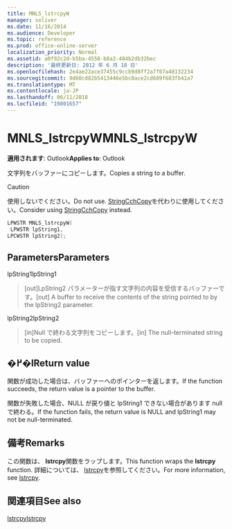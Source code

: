 ```yaml
---
title: MNLS_lstrcpyW
manager: soliver
ms.date: 11/16/2014
ms.audience: Developer
ms.topic: reference
ms.prod: office-online-server
localization_priority: Normal
ms.assetid: a0f92c2d-b5ba-4558-b8a2-484b2db32bec
description: '最終更新日: 2012 年 6 月 18 日'
ms.openlocfilehash: 2e4ae22ace37455c9ccb9d8ff2a7f07a48132234
ms.sourcegitcommit: 9d60cd82b5413446e5bc8ace2cd689f683fb41a7
ms.translationtype: MT
ms.contentlocale: ja-JP
ms.lasthandoff: 06/11/2018
ms.locfileid: "19801657"
---
```

# <a name="mnlslstrcpyw"></a><span data-ttu-id="0a349-103">MNLS_lstrcpyW</span><span class="sxs-lookup"><span data-stu-id="0a349-103">MNLS_lstrcpyW</span></span>

 
  
<span data-ttu-id="0a349-104">**適用されます**: Outlook</span><span class="sxs-lookup"><span data-stu-id="0a349-104">**Applies to**: Outlook</span></span> 
  
<span data-ttu-id="0a349-105">文字列をバッファーにコピーします。</span><span class="sxs-lookup"><span data-stu-id="0a349-105">Copies a string to a buffer.</span></span>
  
> [!CAUTION]
> <span data-ttu-id="0a349-106">使用しないでください。</span><span class="sxs-lookup"><span data-stu-id="0a349-106">Do not use.</span></span> <span data-ttu-id="0a349-107">[StringCchCopy](http://msdn.microsoft.com/ja-jp/library/ms647527%28VS.85%29.aspx)を代わりに使用してください。</span><span class="sxs-lookup"><span data-stu-id="0a349-107">Consider using [StringCchCopy](http://msdn.microsoft.com/ja-jp/library/ms647527%28VS.85%29.aspx) instead.</span></span> 
  
```cpp
LPWSTR MNLS_lstrcpyW(
 LPWSTR lpString1,
LPCWSTR lpString2);
```

## <a name="parameters"></a><span data-ttu-id="0a349-108">Parameters</span><span class="sxs-lookup"><span data-stu-id="0a349-108">Parameters</span></span>

<span data-ttu-id="0a349-109">lpString1</span><span class="sxs-lookup"><span data-stu-id="0a349-109">lpString1</span></span>
  
> <span data-ttu-id="0a349-110">[out]LpString2 パラメーターが指す文字列の内容を受信するバッファーです。</span><span class="sxs-lookup"><span data-stu-id="0a349-110">[out] A buffer to receive the contents of the string pointed to by the lpString2 parameter.</span></span>
    
<span data-ttu-id="0a349-111">lpString2</span><span class="sxs-lookup"><span data-stu-id="0a349-111">lpString2</span></span>
  
> <span data-ttu-id="0a349-112">[in]Null で終わる文字列をコピーします。</span><span class="sxs-lookup"><span data-stu-id="0a349-112">[in] The null-terminated string to be copied.</span></span>
    
## <a name="return-value"></a><span data-ttu-id="0a349-113">�߂�l</span><span class="sxs-lookup"><span data-stu-id="0a349-113">Return value</span></span>

<span data-ttu-id="0a349-114">関数が成功した場合は、バッファーへのポインターを返します。</span><span class="sxs-lookup"><span data-stu-id="0a349-114">If the function succeeds, the return value is a pointer to the buffer.</span></span>
  
<span data-ttu-id="0a349-115">関数が失敗した場合、NULL が戻り値と lpString1 できない場合があります null で終わる。</span><span class="sxs-lookup"><span data-stu-id="0a349-115">If the function fails, the return value is NULL and lpString1 may not be null-terminated.</span></span>
  
## <a name="remarks"></a><span data-ttu-id="0a349-116">備考</span><span class="sxs-lookup"><span data-stu-id="0a349-116">Remarks</span></span>

<span data-ttu-id="0a349-117">この関数は、 **lstrcpy**関数をラップします。</span><span class="sxs-lookup"><span data-stu-id="0a349-117">This function wraps the **lstrcpy** function.</span></span> <span data-ttu-id="0a349-118">詳細については、 [lstrcpy](http://msdn.microsoft.com/ja-jp/library/ms647490%28VS.85%29.aspx)を参照してください。</span><span class="sxs-lookup"><span data-stu-id="0a349-118">For more information, see [lstrcpy](http://msdn.microsoft.com/ja-jp/library/ms647490%28VS.85%29.aspx).</span></span>
  
## <a name="see-also"></a><span data-ttu-id="0a349-119">関連項目</span><span class="sxs-lookup"><span data-stu-id="0a349-119">See also</span></span>



[<span data-ttu-id="0a349-120">lstrcpy</span><span class="sxs-lookup"><span data-stu-id="0a349-120">lstrcpy</span></span>](http://msdn.microsoft.com/ja-jp/library/ms647490%28VS.85%29.aspx)

